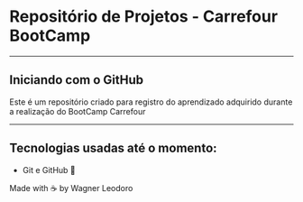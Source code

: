 # Repositório de Projetos - Carrefour BootCamp

---

## Iniciando com o GitHub

Este é um repositório criado para registro do aprendizado adquirido durante a realização do BootCamp Carrefour

---

## Tecnologias usadas até o momento:

- Git e GitHub 📝

Made with ☕ by Wagner Leodoro
